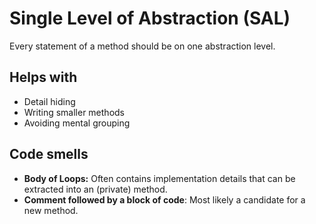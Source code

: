 # Single Level of Abstraction (SAL)

Every statement of a method should be on one abstraction level.

## Helps with
- Detail hiding
- Writing smaller methods
- Avoiding mental grouping

## Code smells
- **Body of Loops:** Often contains implementation details that can be extracted into an (private) method.
- **Comment followed by a block of code**: Most likely a candidate for a new method.
